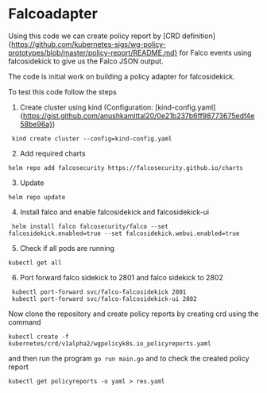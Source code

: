 # Falcoadapter
Using this code we can create policy report by [CRD definition]{https://github.com/kubernetes-sigs/wg-policy-prototypes/blob/master/policy-report/README.md}
for Falco events using falcosidekick to give us the Falco JSON output.

The code is initial work on building a policy adapter for falcosidekick. 

To test this code follow the steps 
1. Create cluster using kind (Configuration: [kind-config.yaml]{https://gist.github.com/anushkamittal20/0e21b237b6ff98773675edf4e58be96a})
```
 kind create cluster --config=kind-config.yaml
 ```
2. Add required charts
 ```
helm repo add falcosecurity https://falcosecurity.github.io/charts
```
3. Update
```
helm repo update 
```
4. Install falco and enable falcosidekick and falcosidekick-ui
```
 helm install falco falcosecurity/falco --set falcosidekick.enabled=true --set falcosidekick.webui.enabled=true
 ```
5. Check if all pods are running
```
kubectl get all
```
6. Port forward falco sidekick to 2801 and falco sidekick to 2802
```
 kubectl port-forward svc/falco-falcosidekick 2801
 kubectl port-forward svc/falco-falcosidekick-ui 2802
```
Now clone the repository and create policy reports by creating crd using the command
```
kubectl create -f kubernetes/crd/v1alpha2/wgpolicyk8s.io_policyreports.yaml
```
and then run the program
`go run main.go`
and to check the created policy report
```
kubectl get policyreports -o yaml > res.yaml
```

 





